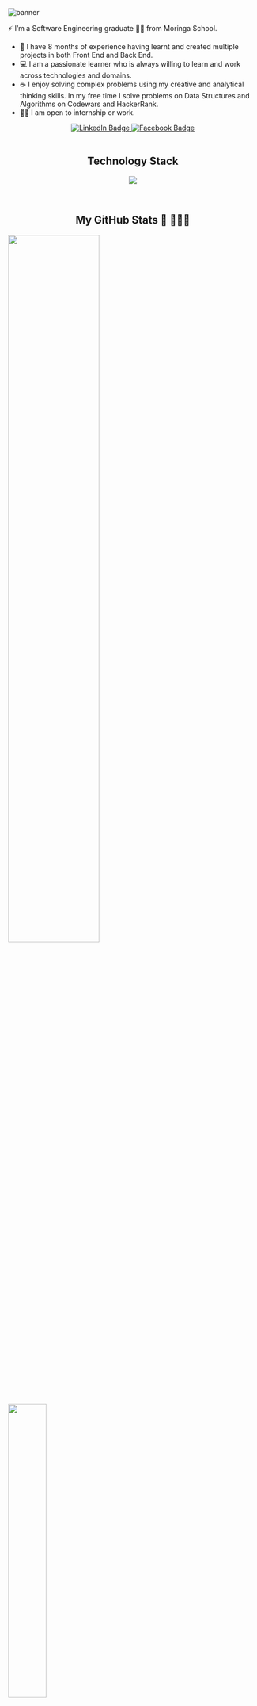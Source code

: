 <img src="https://i.ibb.co/QM04jBj/banner.png" alt="banner" border="0" />
<br>
<!-- About Me-->
<p> ⚡ I’m a Software Engineering graduate 👨‍🎓 from Moringa School. </p>
<ul> 
  <li> 🔭 I have 8 months of experience having learnt and created multiple projects in both Front End and Back End. </li>
  <li> 💻 I am a passionate learner who is always willing to learn and work across technologies and domains. </li>
  <li>
    ☕ I enjoy solving complex problems using my creative and analytical thinking skills.
    In my free time I solve problems on Data Structures and Algorithms  on Codewars and HackerRank. </li>
  <li> 👨‍💻 I am open to internship or work. </li>
</ul>
<!-- Social Links -->
<div align='center'>
  <a href="https://www.linkedin.com/in/patrick-njiru-7569241ba/" target='blank'>
    <img src="https://img.shields.io/badge/LinkedIn-blue?style=for-the-badge&logo=linkedin&logoColor=white" alt="LinkedIn Badge">
  </a>
  <a href="https://www.facebook.com/patorankinglefte/" target='blank'>
    <img src="https://img.shields.io/badge/Facebook-blue?style=for-the-badge&logo=facebook&logoColor=white" alt="Facebook Badge">
  </a>
</div>
<br>
<!-- Technologies/Programming Languages -->
<h2 align='center'> Technology Stack </h2>
<p align="center">
  <a href="https://skillicons.dev">
    <img src="https://skillicons.dev/icons?i=react,js,html,css,bootstrap,django,postgres,mysql,sqlite,py,ruby,postman,git,github,vscode">
  </a>
</p>
<br>
<!-- Stats and Top Languages -->
<h2 align='center'> My GitHub Stats 🐅  🐾🐾🐾 </h2>
<p>
  <a href='https://github-readme-stats.vercel.app/api?username=Patrick-Njiru&count_private=true&show_icons=true&theme=merko&line_height=40'>
    <img src='https://github-readme-stats.vercel.app/api?username=Patrick-Njiru&count_private=true&show_icons=true&theme=merko&line_height=40' width='60.5%'>
  </a>
  <a href='https://github-readme-stats.vercel.app/api/top-langs/?username=Patrick-Njiru&size_weight=0.5&count_weight=0.5&theme=merko)'>
    <img width='39%' src='https://github-readme-stats.vercel.app/api/top-langs/?username=Patrick-Njiru&size_weight=0.5&count_weight=0.5&theme=merko'>
  </a>
</p>
<!-- GitHub Streak -->
<p align='center' >
  <a href='https://github-readme-streak-stats.herokuapp.com?user=Patrick-Njiru&theme=merko&card_width=500'>
    <img width='60%' src='https://github-readme-streak-stats.herokuapp.com?user=Patrick-Njiru&theme=merko'>
  </a>
</p>




<!-- Links -->

<!-- <p> You can reach me on <a href="https://www.linkedin.com/in/patrick-njiru-7569241ba/" target="_blank">
  LinkedIn </a> or <a href="https://www.facebook.com/patorankinglefte/" target="_blank"> Facebook </a>
</p> -->

 <!-- ![Patrick's GitHub stats](https://github-readme-stats.vercel.app/api?username=Patrick-Njiru&count_private=true&show_icons=true&theme=merko&line_height=40) -->
 
 <!-- [![Top Langs](https://github-readme-stats.vercel.app/api/top-langs/?username=Patrick-Njiru&size_weight=0&count_weight=1&langs_count=6&theme=merko)](https://github.com/Patrick-Njiru/github-readme-stats) -->
 
 <!--   [![GitHub Streak](https://github-readme-streak-stats.herokuapp.com?user=Patrick-Njiru&theme=merko&exclude_days=Sun%2CSat&card_width=500)](https://git.io/streak-stats) -->
 
 <!-- [![GitHub Streak](https://github-readme-streak-stats.herokuapp.com?user=Patrick-Njiru&theme=merko&exclude_days=Sun%2CSat&card_width=500)](https://git.io/streak-stats) -->
 
<!--  [![trophy](https://github-profile-trophy.vercel.app/?username=Patrick-Njiru&theme=juicyfresh&margin-w=30&margin-h=20)](https://github.com/Patrick-Njiru/github-profile-trophy) -->
 
<!-- ![](https://komarev.com/ghpvc/?username=Patrick-Njiru&style=flat-square) -->

<!-- <h2 align='center'> Trophies </h2>
<p align="center">
  <a href='https://github-profile-trophy.vercel.app/?username=Patrick-Njiru&theme=juicyfresh&margin-w=30&margin-h=20'>
    <img src='https://github-profile-trophy.vercel.app/?username=Patrick-Njiru&theme=juicyfresh&margin-w=30&margin-h=20'>
  </a>
</p> -->
